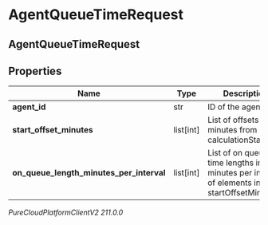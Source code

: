 # AgentQueueTimeRequest

## AgentQueueTimeRequest

## Properties

|Name | Type | Description | Notes|
|------------ | ------------- | ------------- | -------------|
| **agent_id** | str | ID of the agent | |
| **start_offset_minutes** | list[int] | List of offsets in minutes from calculationStartDate | |
| **on_queue_length_minutes_per_interval** | list[int] | List of on queue time lengths in minutes per interval of elements in startOffsetMinutes | |



_PureCloudPlatformClientV2 211.0.0_

